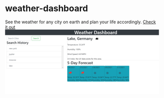# weather-dashboard
See the weather for any city on earth and plan your life accordingly.
[Check it out](https://zivan2.github.io/)
![image](Screenshot_42.png)